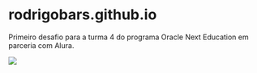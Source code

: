 # rodrigobars.github.io
Primeiro desafio para a turma 4 do programa Oracle Next Education em parceria com Alura.

<img src="https://d335luupugsy2.cloudfront.net/cms%2Ffiles%2F10224%2F1671211139Prancheta_3.png?utm_campaign=alura_latam_-_challenge_email_projeto_1_br&utm_medium=email&utm_source=RD+Station"/>
